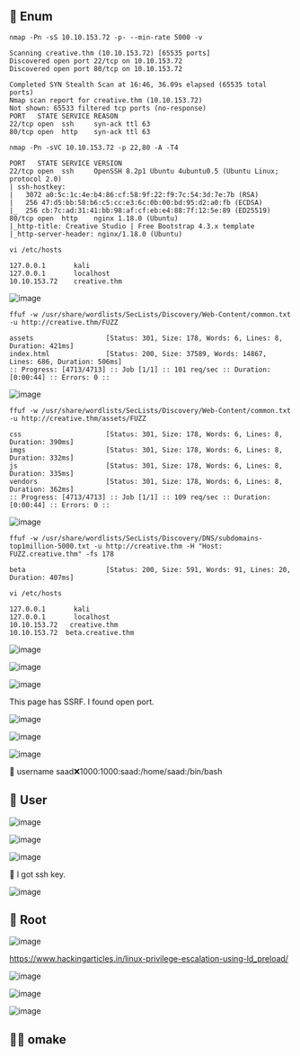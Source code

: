 ## 🍜 Enum
```
nmap -Pn -sS 10.10.153.72 -p- --min-rate 5000 -v

Scanning creative.thm (10.10.153.72) [65535 ports]
Discovered open port 22/tcp on 10.10.153.72
Discovered open port 80/tcp on 10.10.153.72

Completed SYN Stealth Scan at 16:46, 36.09s elapsed (65535 total ports)
Nmap scan report for creative.thm (10.10.153.72)
Not shown: 65533 filtered tcp ports (no-response)
PORT   STATE SERVICE REASON
22/tcp open  ssh     syn-ack ttl 63
80/tcp open  http    syn-ack ttl 63
```


```
nmap -Pn -sVC 10.10.153.72 -p 22,80 -A -T4

PORT   STATE SERVICE VERSION
22/tcp open  ssh     OpenSSH 8.2p1 Ubuntu 4ubuntu0.5 (Ubuntu Linux; protocol 2.0)
| ssh-hostkey: 
|   3072 a0:5c:1c:4e:b4:86:cf:58:9f:22:f9:7c:54:3d:7e:7b (RSA)
|   256 47:d5:bb:58:b6:c5:cc:e3:6c:0b:00:bd:95:d2:a0:fb (ECDSA)
|_  256 cb:7c:ad:31:41:bb:98:af:cf:eb:e4:88:7f:12:5e:89 (ED25519)
80/tcp open  http    nginx 1.18.0 (Ubuntu)
|_http-title: Creative Studio | Free Bootstrap 4.3.x template
|_http-server-header: nginx/1.18.0 (Ubuntu)
```
```
vi /etc/hosts
                                                                             
127.0.0.1       kali
127.0.0.1       localhost
10.10.153.72    creative.thm
```

![image](https://github.com/yukaFUNAMI/THM_Writeup/assets/6504854/7c5a00c4-a654-4e68-8295-4ee909b4c0d8)

```
ffuf -w /usr/share/wordlists/SecLists/Discovery/Web-Content/common.txt -u http://creative.thm/FUZZ 

assets                  [Status: 301, Size: 178, Words: 6, Lines: 8, Duration: 421ms]
index.html              [Status: 200, Size: 37589, Words: 14867, Lines: 686, Duration: 506ms]
:: Progress: [4713/4713] :: Job [1/1] :: 101 req/sec :: Duration: [0:00:44] :: Errors: 0 ::
```
![image](https://github.com/yukaFUNAMI/THM_Writeup/assets/6504854/2fb568f0-272b-48fc-afa4-03cf4e9a9679)


```
ffuf -w /usr/share/wordlists/SecLists/Discovery/Web-Content/common.txt -u http://creative.thm/assets/FUZZ

css                     [Status: 301, Size: 178, Words: 6, Lines: 8, Duration: 390ms]
imgs                    [Status: 301, Size: 178, Words: 6, Lines: 8, Duration: 332ms]
js                      [Status: 301, Size: 178, Words: 6, Lines: 8, Duration: 335ms]
vendors                 [Status: 301, Size: 178, Words: 6, Lines: 8, Duration: 362ms]
:: Progress: [4713/4713] :: Job [1/1] :: 109 req/sec :: Duration: [0:00:44] :: Errors: 0 ::
```
![image](https://github.com/yukaFUNAMI/THM_Writeup/assets/6504854/8a97f72d-3544-4117-b3ae-b9d7ebf8e539)


```
ffuf -w /usr/share/wordlists/SecLists/Discovery/DNS/subdomains-top1million-5000.txt -u http://creative.thm -H "Host: FUZZ.creative.thm" -fs 178 

beta                    [Status: 200, Size: 591, Words: 91, Lines: 20, Duration: 407ms]
```
```
vi /etc/hosts

127.0.0.1       kali
127.0.0.1       localhost
10.10.153.72   creative.thm
10.10.153.72  beta.creative.thm
```
![image](https://github.com/yukaFUNAMI/THM_Writeup/assets/6504854/7140cf8e-9be3-441e-86d2-d8667151727f)

![image](https://github.com/yukaFUNAMI/THM_Writeup/assets/6504854/3b6b4d7f-9e3e-4f45-98c2-c1b68fca0737)

![image](https://github.com/yukaFUNAMI/THM_Writeup/assets/6504854/4a5f487a-27d5-4135-bf28-7f2e6be47103)

This page has SSRF. I found open port.

![image](https://github.com/yukaFUNAMI/THM_Writeup/assets/6504854/6c4a0fef-e182-4a42-b86b-6e1ce83b3e87)

![image](https://github.com/yukaFUNAMI/THM_Writeup/assets/6504854/5b140182-2f3e-4d72-a67a-898b7e9195c8)

![image](https://github.com/yukaFUNAMI/THM_Writeup/assets/6504854/7be041b2-97a1-451b-97a2-943f7c3dadf5)

🍜 username saad:x:1000:1000:saad:/home/saad:/bin/bash

## 🍜 User
![image](https://github.com/yukaFUNAMI/THM_Writeup/assets/6504854/0cd5a3d0-947f-4dda-9099-edd174964df1)

![image](https://github.com/yukaFUNAMI/THM_Writeup/assets/6504854/da8782da-6ae7-46b1-a579-71b661e10dc0)

![image](https://github.com/yukaFUNAMI/THM_Writeup/assets/6504854/ec105341-6858-4acf-b54d-ba6e1691cb14)

🍜 I got ssh key.

![image](https://github.com/yukaFUNAMI/THM_Writeup/assets/6504854/73666536-2a2b-49e4-9215-3ad9488f752a)

## 🍜 Root
![image](https://github.com/yukaFUNAMI/THM_Writeup/assets/6504854/e8b3d1e3-9c7a-4949-b856-e16a1f0bf812)


<a href="https://www.hackingarticles.in/linux-privilege-escalation-using-ld_preload/">
https://www.hackingarticles.in/linux-privilege-escalation-using-ld_preload/
</a>


![image](https://github.com/yukaFUNAMI/THM_Writeup/assets/6504854/017b4c3e-2ff6-460d-a535-49264a609753)

![image](https://github.com/yukaFUNAMI/THM_Writeup/assets/6504854/ae32d1ee-fd41-4952-bcfb-69677a194422)

![image](https://github.com/yukaFUNAMI/THM_Writeup/assets/6504854/ae9e3bd9-65b1-4681-9cc6-4b1551f3a7e9)

## 🍜🍜 omake

